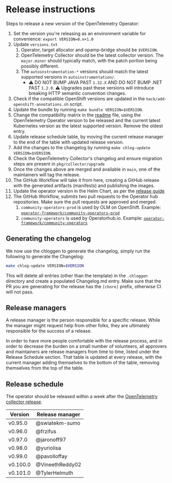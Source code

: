 # Release instructions

Steps to release a new version of the OpenTelemetry Operator:

1. Set the version you're releasing as an environment variable for convenience: `export VERSION=0.n+1.0`
1. Update `versions.txt`
   1. Operator, target allocator and opamp-bridge should be `$VERSION`. 
   1. OpenTelemetry Collector should be the latest collector version. The `major.minor` should typically match, with the patch portion being possibly different.
   1. The `autoinstrumentation-*` versions should match the latest supported versions in `autoinstrumentation/`.
      - :warning: DO NOT BUMP JAVA PAST `1.32.X` AND DO NOT BUMP .NET PAST `1.2.0`. :warning: Upgrades past these versions will introduce breaking HTTP semantic convention changes.
1. Check if the compatible OpenShift versions are updated in the `hack/add-openshift-annotations.sh` script.
1. Update the bundle by running `make bundle VERSION=$VERSION`.
1. Change the compatibility matrix in the [readme](./README.md) file, using the OpenTelemetry Operator version to be released and the current latest Kubernetes version as the latest supported version. Remove the oldest entry.
1. Update release schedule table, by moving the current release manager to the end of the table with updated release version.
1. Add the changes to the changelog by running `make chlog-update VERSION=$VERSION`.
1. Check the OpenTelemetry Collector's changelog and ensure migration steps are present in `pkg/collector/upgrade`
1. Once the changes above are merged and available in `main`, one of the maintainers will tag the release.
1. The GitHub Workflow will take it from here, creating a GitHub release with the generated artifacts (manifests) and publishing the images.
1. Update the operator version in the Helm Chart, as per the [release guide](https://github.com/open-telemetry/opentelemetry-helm-charts/blob/main/charts/opentelemetry-operator/CONTRIBUTING.md)
1. The GitHub Workflow, submits two pull requests to the Operator hub repositories. Make sure the pull requests are approved and merged.
   1. `community-operators-prod` is used by OLM on OpenShift. Example: [`operator-framework/community-operators-prod`](https://github.com/redhat-openshift-ecosystem/community-operators-prod/pull/494)
   1. `community-operators` is used by Operatorhub.io. Example: [`operator-framework/community-operators`](https://github.com/k8s-operatorhub/community-operators/pull/461)

## Generating the changelog

We now use the chloggen to generate the changelog, simply run the following to generate the Changelog:

```bash
make chlog-update VERSION=$VERSION
```

This will delete all entries (other than the template) in the `.chloggen` directory and create a populated Changelog.md entry. Make sure that the PR you are generating for the release has the `[chore]` prefix, otherwise CI will not pass.


## Release managers

A release manager is the person responsible for a specific release. While the manager might request help from other folks, they are ultimately responsible for the success of a release.

In order to have more people comfortable with the release process, and in order to decrease the burden on a small number of volunteers, all approvers and maintainers are release managers from time to time, listed under the Release Schedule section. That table is updated at every release, with the current manager adding themselves to the bottom of the table, removing themselves from the top of the table.

## Release schedule

The operator should be released within a week after the [OpenTelemetry collector release](https://github.com/open-telemetry/opentelemetry-collector/blob/main/docs/release.md#release-schedule).

| Version  | Release manager |
|----------|-----------------|
| v0.95.0  | @swiatekm-sumo  |
| v0.96.0  | @frzifus        |
| v0.97.0  | @jaronoff97     |
| v0.98.0  | @yuriolisa      |
| v0.99.0  | @pavolloffay    |
| v0.100.0 | @VineethReddy02 |
| v0.101.0 | @TylerHelmuth   |
